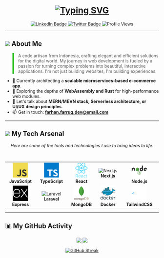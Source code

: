 <h1 align="center">
  <a href="https://git.io/typing-svg">
    <img src="https://readme-typing-svg.herokuapp.com?font=Fira+Code&size=30&pause=1000&color=20C20E&center=true&vCenter=true&width=600&lines=Hi+there%2C+I'm+Farhan+Farruq!;I'm+a+Full-Stack+Developer.;I+build+things+for+the+web." alt="Typing SVG">
  </a>
</h1>

<p align="center">
  <a href="https://linkedin.com/in/farhan-farruq" target="blank">
    <img src="https://img.shields.io/badge/LinkedIn-0077B5?style=for-the-badge&logo=linkedin&logoColor=white" alt="LinkedIn Badge"/>
  </a>
  <a href="https://twitter.com/paanjink" target="blank">
    <img src="https://img.shields.io/badge/Twitter-1DA1F2?style=for-the-badge&logo=twitter&logoColor=white" alt="Twitter Badge"/>
  </a>
  <img src="https://komarev.com/ghpvc/?username=farhanfarruq&style=for-the-badge&color=brightgreen" alt="Profile Views"/>
</p>

---

## <img src="https://media.giphy.com/media/mG4SYa23g3SAw/giphy.gif" width="40"> About Me

<blockquote style="border-left: 5px solid #20C20E;">
  A code artisan from Indonesia, crafting elegant and efficient solutions for the digital world. My journey in web development is fueled by a passion for turning complex problems into beautiful, interactive applications. I'm not just building websites; I'm building experiences.
</blockquote>

- 🔭 Currently architecting a **scalable microservices-based e-commerce app**.
- 🌱 Exploring the depths of **WebAssembly and Rust** for high-performance web modules.
- 💬 Let's talk about **MERN/MEVN stack, Serverless architecture, or UI/UX design principles**.
- 📫 Get in touch: **farhan.farruq.dev@email.com**

---

## <img src="https://media.giphy.com/media/I2we6j2FjI1aM/giphy.gif" width="40"> My Tech Arsenal

<p align="center">
  <em>Here are some of the tools and technologies I use to bring ideas to life.</em>
</p>
<br>

<table width="100%">
  <tr>
    <td align="center" width="200">
      <img src="https://raw.githubusercontent.com/devicons/devicon/master/icons/javascript/javascript-original.svg" width="50" height="50" alt="JavaScript" />
      <br><strong>JavaScript</strong>
    </td>
    <td align="center" width="200">
      <img src="https://raw.githubusercontent.com/devicons/devicon/master/icons/typescript/typescript-original.svg" width="50" height="50" alt="TypeScript" />
      <br><strong>TypeScript</strong>
    </td>
    <td align="center" width="200">
      <img src="https://raw.githubusercontent.com/devicons/devicon/master/icons/react/react-original-wordmark.svg" width="50" height="50" alt="React" />
      <br><strong>React</strong>
    </td>
    <td align="center" width="200">
      <img src="https://cdn.worldvectorlogo.com/logos/nextjs-2.svg" width="50" height="50" alt="Next.js" />
      <br><strong>Next.js</strong>
    </td>
     <td align="center" width="200">
      <img src="https://raw.githubusercontent.com/devicons/devicon/master/icons/nodejs/nodejs-original-wordmark.svg" width="50" height="50" alt="Node.js" />
      <br><strong>Node.js</strong>
    </td>
  </tr>
  <tr>
    <td align="center" width="200">
      <img src="https://raw.githubusercontent.com/devicons/devicon/master/icons/express/express-original.svg" width="50" height="50" alt="Express" style="filter: invert(1)" />
      <br><strong>Express</strong>
    </td>
    <td align="center" width="200">
      <img src="https://cdn.worldvectorlogo.com/logos/laravel-2.svg" width="50" height="50" alt="Laravel" />
      <br><strong>Laravel</strong>
    </td>
    <td align="center" width="200">
      <img src="https://raw.githubusercontent.com/devicons/devicon/master/icons/mongodb/mongodb-original-wordmark.svg" width="50" height="50" alt="MongoDB" />
      <br><strong>MongoDB</strong>
    </td>
    <td align="center" width="200">
      <img src="https://raw.githubusercontent.com/devicons/devicon/master/icons/docker/docker-original-wordmark.svg" width="50" height="50" alt="Docker" />
      <br><strong>Docker</strong>
    </td>
    <td align="center" width="350">
      <img src="https://raw.githubusercontent.com/devicons/devicon/master/icons/tailwindcss/tailwindcss-original-wordmark.svg" width="50" height="50" alt="TailwindCSS" />
      <br><strong>TailwindCSS</strong>
    </td>
  </tr>
</table>

---

## 📊 My GitHub Activity

<p align="center">
  <a href="https://github.com/anuraghazra/github-readme-stats">
    <img height="180em" src="https://github-readme-stats.vercel.app/api/top-langs/?username=farhanfarruq&layout=compact&langs_count=8&theme=radical"/>
  </a>
  <a href="https://github.com/anuraghazra/github-readme-stats">
    <img height="180em" src="https://github-readme-stats.vercel.app/api?username=farhanfarruq&show_icons=true&theme=radical&include_all_commits=true&count_private=true"/>
  </a>
</p>
<p align="center">
  <a href="https://git.io/streak-stats">
    <img src="https://github-readme-streak-stats.herokuapp.com/?user=farhanfarruq&theme=radical" alt="GitHub Streak" />
  </a>
</p>
